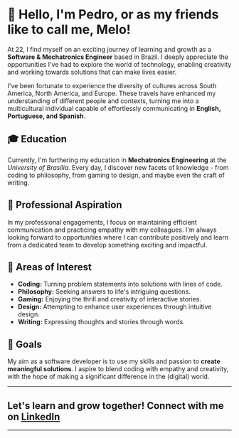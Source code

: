  
# 🎩 Hello, I'm Pedro, or as my friends like to call me, Melo!

 

At 22, I find myself on an exciting journey of learning and growth as a **Software & Mechatronics Engineer** based in Brazil. I deeply appreciate the opportunities I've had to explore the world of technology, enabling creativity and working towards solutions that can make lives easier. 

I've been fortunate to experience the diversity of cultures across South America, North America, and Europe. These travels have enhanced my understanding of different people and contexts, turning me into a multicultural individual capable of effortlessly communicating in **English, Portuguese, and Spanish**.

## 🎓 Education

Currently, I'm furthering my education in **Mechatronics Engineering** at the *University of Brasília*. Every day, I discover new facets of knowledge - from coding to philosophy, from gaming to design, and maybe even the craft of writing.

## 💼 Professional Aspiration

In my professional engagements, I focus on maintaining efficient communication and practicing empathy with my colleagues. I'm always looking forward to opportunities where I can contribute positively and learn from a dedicated team to develop something exciting and impactful.

## 🎯 Areas of Interest

- **Coding:** Turning problem statements into solutions with lines of code.
- **Philosophy:** Seeking answers to life's intriguing questions.
- **Gaming:** Enjoying the thrill and creativity of interactive stories.
- **Design:** Attempting to enhance user experiences through intuitive design.
- **Writing:** Expressing thoughts and stories through words.

## 🚀 Goals 

My aim as a software developer is to use my skills and passion to **create meaningful solutions**. I aspire to blend coding with empathy and creativity, with the hope of making a significant difference in the (digital) world.

---
## Let's learn and grow together! Connect with me on [LinkedIn](https://linkedin.com/in/melloirl)

---